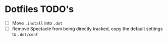 # Dotfiles TODO's

* [ ] Move `.install` into `.dot`
* [ ] Remove Spectacle from being directly tracked, copy the default settings to `.dot/conf`
